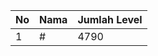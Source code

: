 | No | Nama            | Jumlah Level |
|----|-----------------|--------------|
| 1  | #    |    4790        |
